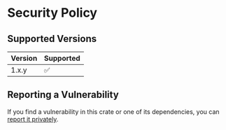 # Security Policy

## Supported Versions

| Version | Supported          |
|---------| ------------------ |
| 1.x.y   | :white_check_mark: |

## Reporting a Vulnerability

If you find a vulnerability in this crate or one of its dependencies, you can [report it privately](https://github.com/clechasseur/mini_exercism/security/advisories/new).
